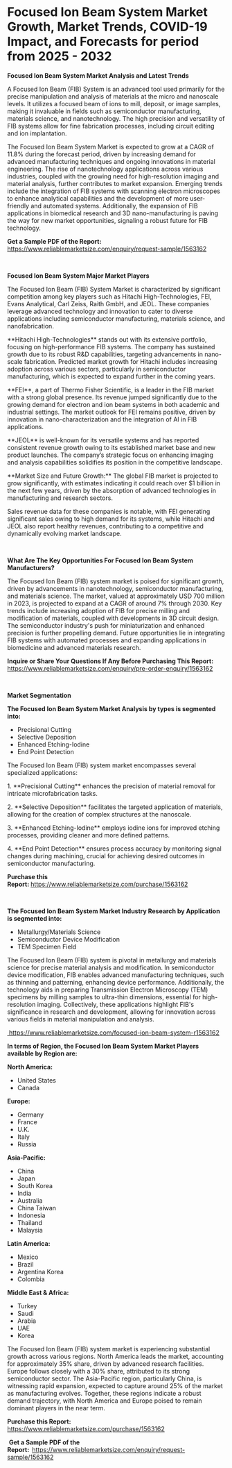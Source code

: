 <p><h1>Focused Ion Beam System Market Growth, Market Trends, COVID-19 Impact, and Forecasts for period from 2025 - 2032</h1></p><p><strong>Focused Ion Beam System Market Analysis and Latest Trends</strong></p>
<p><p>A Focused Ion Beam (FIB) System is an advanced tool used primarily for the precise manipulation and analysis of materials at the micro and nanoscale levels. It utilizes a focused beam of ions to mill, deposit, or image samples, making it invaluable in fields such as semiconductor manufacturing, materials science, and nanotechnology. The high precision and versatility of FIB systems allow for fine fabrication processes, including circuit editing and ion implantation.</p><p>The Focused Ion Beam System Market is expected to grow at a CAGR of 11.8% during the forecast period, driven by increasing demand for advanced manufacturing techniques and ongoing innovations in material engineering. The rise of nanotechnology applications across various industries, coupled with the growing need for high-resolution imaging and material analysis, further contributes to market expansion. Emerging trends include the integration of FIB systems with scanning electron microscopes to enhance analytical capabilities and the development of more user-friendly and automated systems. Additionally, the expansion of FIB applications in biomedical research and 3D nano-manufacturing is paving the way for new market opportunities, signaling a robust future for FIB technology.</p></p>
<p><strong>Get a Sample PDF of the Report:&nbsp;</strong> <a href="https://www.reliablemarketsize.com/enquiry/request-sample/1563162?utm_campaign=2281&utm_medium=2&utm_source=Github&utm_content=ia&utm_term=16042025&utm_id=focused-ion-beam-system">https://www.reliablemarketsize.com/enquiry/request-sample/1563162</a></p>
<p>&nbsp;</p>
<p><strong>Focused Ion Beam System Major Market Players</strong></p>
<p><p>The Focused Ion Beam (FIB) System Market is characterized by significant competition among key players such as Hitachi High-Technologies, FEI, Evans Analytical, Carl Zeiss, Raith GmbH, and JEOL. These companies leverage advanced technology and innovation to cater to diverse applications including semiconductor manufacturing, materials science, and nanofabrication.</p><p>**Hitachi High-Technologies** stands out with its extensive portfolio, focusing on high-performance FIB systems. The company has sustained growth due to its robust R&D capabilities, targeting advancements in nano-scale fabrication. Predicted market growth for Hitachi includes increasing adoption across various sectors, particularly in semiconductor manufacturing, which is expected to expand further in the coming years.</p><p>**FEI**, a part of Thermo Fisher Scientific, is a leader in the FIB market with a strong global presence. Its revenue jumped significantly due to the growing demand for electron and ion beam systems in both academic and industrial settings. The market outlook for FEI remains positive, driven by innovation in nano-characterization and the integration of AI in FIB applications.</p><p>**JEOL** is well-known for its versatile systems and has reported consistent revenue growth owing to its established market base and new product launches. The company’s strategic focus on enhancing imaging and analysis capabilities solidifies its position in the competitive landscape.</p><p>**Market Size and Future Growth:** The global FIB market is projected to grow significantly, with estimates indicating it could reach over $1 billion in the next few years, driven by the absorption of advanced technologies in manufacturing and research sectors.</p><p>Sales revenue data for these companies is notable, with FEI generating significant sales owing to high demand for its systems, while Hitachi and JEOL also report healthy revenues, contributing to a competitive and dynamically evolving market landscape.</p></p>
<p>&nbsp;</p>
<p><strong>What Are The Key Opportunities For Focused Ion Beam System Manufacturers?</strong></p>
<p><p>The Focused Ion Beam (FIB) system market is poised for significant growth, driven by advancements in nanotechnology, semiconductor manufacturing, and materials science. The market, valued at approximately USD 700 million in 2023, is projected to expand at a CAGR of around 7% through 2030. Key trends include increasing adoption of FIB for precise milling and modification of materials, coupled with developments in 3D circuit design. The semiconductor industry's push for miniaturization and enhanced precision is further propelling demand. Future opportunities lie in integrating FIB systems with automated processes and expanding applications in biomedicine and advanced materials research.</p></p>
<p><strong>Inquire or Share Your Questions If Any Before Purchasing This Report:</strong> <a href="https://www.reliablemarketsize.com/enquiry/pre-order-enquiry/1563162?utm_campaign=2281&utm_medium=2&utm_source=Github&utm_content=ia&utm_term=16042025&utm_id=focused-ion-beam-system">https://www.reliablemarketsize.com/enquiry/pre-order-enquiry/1563162</a></p>
<p>&nbsp;</p>
<p><strong>Market Segmentation</strong></p>
<p><strong>The Focused Ion Beam System Market Analysis by types is segmented into:</strong></p>
<p><ul><li>Precisional Cutting</li><li>Selective Deposition</li><li>Enhanced Etching-Iodine</li><li>End Point Detection</li></ul></p>
<p><p>The Focused Ion Beam (FIB) system market encompasses several specialized applications: </p><p>1. **Precisional Cutting** enhances the precision of material removal for intricate microfabrication tasks. </p><p>2. **Selective Deposition** facilitates the targeted application of materials, allowing for the creation of complex structures at the nanoscale. </p><p>3. **Enhanced Etching-Iodine** employs iodine ions for improved etching processes, providing cleaner and more defined patterns. </p><p>4. **End Point Detection** ensures process accuracy by monitoring signal changes during machining, crucial for achieving desired outcomes in semiconductor manufacturing.</p></p>
<p><strong>Purchase this Report:&nbsp;</strong><a href="https://www.reliablemarketsize.com/purchase/1563162?utm_campaign=2281&utm_medium=2&utm_source=Github&utm_content=ia&utm_term=16042025&utm_id=focused-ion-beam-system">https://www.reliablemarketsize.com/purchase/1563162</a></p>
<p>&nbsp;</p>
<p><strong>The Focused Ion Beam System Market Industry Research by Application is segmented into:</strong></p>
<p><ul><li>Metallurgy/Materials Science</li><li>Semiconductor Device Modification</li><li>TEM Specimen Field</li></ul></p>
<p><p>The Focused Ion Beam (FIB) system is pivotal in metallurgy and materials science for precise material analysis and modification. In semiconductor device modification, FIB enables advanced manufacturing techniques, such as thinning and patterning, enhancing device performance. Additionally, the technology aids in preparing Transmission Electron Microscopy (TEM) specimens by milling samples to ultra-thin dimensions, essential for high-resolution imaging. Collectively, these applications highlight FIB's significance in research and development, allowing for innovation across various fields in material manipulation and analysis.</p></p>
<p><a href="https://www.reliablemarketsize.com/focused-ion-beam-system-r1563162?utm_campaign=2281&utm_medium=2&utm_source=Github&utm_content=ia&utm_term=16042025&utm_id=focused-ion-beam-system">&nbsp;https://www.reliablemarketsize.com/focused-ion-beam-system-r1563162</a></p>
<p><strong>In terms of Region, the Focused Ion Beam System Market Players available by Region are:</strong></p>
<p>
    <p> <strong> North America: </strong>
        <ul>
            <li>United States</li>
            <li>Canada</li>
        </ul>
        </p> 
    <p> <strong> Europe: </strong>
        <ul>
            <li>Germany</li>
            <li>France</li>
            <li>U.K.</li>
            <li>Italy</li>
            <li>Russia</li>
        </ul>
        </p> 
    <p> <strong> Asia-Pacific: </strong>
        <ul>
            <li>China</li>
            <li>Japan</li>
            <li>South Korea</li>
            <li>India</li>
            <li>Australia</li>
            <li>China Taiwan</li>
            <li>Indonesia</li>
            <li>Thailand</li>
            <li>Malaysia</li>
        </ul>
        </p> 
    <p> <strong> Latin America: </strong>
        <ul>
            <li>Mexico</li>
            <li>Brazil</li>
            <li>Argentina Korea</li>
            <li>Colombia</li>
        </ul>
        </p> 
    <p> <strong> Middle East & Africa: </strong>
        <ul>
            <li>Turkey</li>
            <li>Saudi</li>
            <li>Arabia</li>
            <li>UAE</li>
            <li>Korea</li>
        </ul>
    </p>
    </p>
<p><p>The Focused Ion Beam (FIB) system market is experiencing substantial growth across various regions. North America leads the market, accounting for approximately 35% share, driven by advanced research facilities. Europe follows closely with a 30% share, attributed to its strong semiconductor sector. The Asia-Pacific region, particularly China, is witnessing rapid expansion, expected to capture around 25% of the market as manufacturing evolves. Together, these regions indicate a robust demand trajectory, with North America and Europe poised to remain dominant players in the near term.</p></p>
<p><strong>Purchase this Report: </strong><a href="https://www.reliablemarketsize.com/purchase/1563162?utm_campaign=2281&utm_medium=2&utm_source=Github&utm_content=ia&utm_term=16042025&utm_id=focused-ion-beam-system">https://www.reliablemarketsize.com/purchase/1563162</a></p>
<p>&nbsp;<strong>Get a Sample PDF of the Report:&nbsp;&nbsp;</strong><a href="https://www.reliablemarketsize.com/enquiry/request-sample/1563162?utm_campaign=2281&utm_medium=2&utm_source=Github&utm_content=ia&utm_term=16042025&utm_id=focused-ion-beam-system">https://www.reliablemarketsize.com/enquiry/request-sample/1563162</a></p>
<p><strong></strong></p>
<p><p></p><p></p><p></p></p>